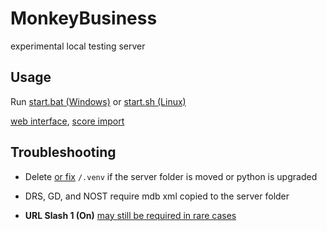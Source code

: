 # MonkeyBusiness

experimental local testing server

## Usage

Run [start.bat (Windows)](start.bat) or [start.sh (Linux)](start.sh)

[web interface](https://github.com/drmext/BounceTrippy/releases), [score import](utils/db)

## Troubleshooting

- Delete [or fix](start.bat#L9) `/.venv` if the server folder is moved or python is upgraded

- DRS, GD, and NOST require mdb xml copied to the server folder

- **URL Slash 1 (On)** [may still be required in rare cases](modules/__init__.py#L46)

